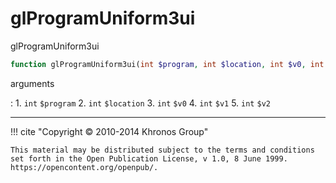 # glProgramUniform3ui
glProgramUniform3ui

```php
function glProgramUniform3ui(int $program, int $location, int $v0, int $v1, int $v2) : void
```



arguments

:    1. `int` `$program` 
    2. `int` `$location` 
    3. `int` `$v0` 
    4. `int` `$v1` 
    5. `int` `$v2` 



---
     

!!! cite "Copyright © 2010-2014 Khronos Group"

    This material may be distributed subject to the terms and conditions set forth in the Open Publication License, v 1.0, 8 June 1999. https://opencontent.org/openpub/.